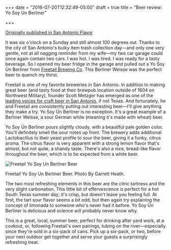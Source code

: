 +++
date = "2016-07-20T12:32:49-05:00"
draft = true
title = "Beer review: Yo Soy Un Berliner"

+++

[Originally published in San Antonio Flavor](http://www.saflavor.com/freetails-yo-soy-un-berliner-san-antonio-beers/ "Permalink to Freetail's Yo Soy Ün Berliner: San Antonio Beers")

It was six o'clock on a Sunday and still almost 100 degrees out. Thanks to the city of San Antonio's bulky item trash collection day—and only one very gentle, not at all nagging reminder from my wife—my two car garage could once again contain two cars. I was hot. I was tired. I was ready for a tasty beverage. So I opened my beer fridge in the garage and pulled out a Yo Soy Ün Berliner from [Freetail Brewing Co][1]. This Berliner Weisse was the perfect beer to quench my thirst.

Freetail is one of my favorite breweries in San Antonio. In addition to making great beer (and tasty food at their brewpub location outside of 1604 on Northwest Military), founder Scott Metzger has emerged as one of the [leading voices for craft beer in San Antonio][2], if not Texas. And fortunately, he and Freetail are consistently putting out interesting beer—I'll give anything they make a try. Yo Soy Ün Berliner is no exception. It's a great example of a Berliner Weisse, a sour German white (meaning it's made with wheat) beer.

Yo Soy Ün Berliner pours slightly cloudy, with a beautiful pale golden color. You'll definitely smell the sour notes up front. The brewery adds additional Lactobacillus to their yeast profile to sour the beer, giving it a funky, citrus aroma. The citrus flavor is very apparent with a strong lemon flavor that's almost, but not quite, a shandy taste. There's also a nice, bread-like flavor throughout the beer, which is to be expected from a white beer.

![Freetail Yo Soy Un Berliner Beer][3]

Freetail Yo Soy Un Berliner Beer. Photo By Garrett Heath.

The two most refreshing elements in this beer are the citric tartness and the very slight carbonation. This little bit of effervescence is perfect for a hot South Texas summer day; it's crisp, but doesn't leave you feeling full. At first, the tart sour flavor seems a bit odd, but then again try explaining the concept of limonada to someone who's never had it before. Yo Soy Ün Berliner is delicious and science will probably never know why.

This is a great, local, summer beer, perfect for drinking after yard work, at a cookout, or, following Freetail's own pairings, tubing on the river—especially since they're sold in a six-pack of cans. Pick up a six-pack, or two, before your next outdoor get together and serve your guests a surprisingly refreshing treat.


[1]: https://freetailbrewing.com
[2]: http://www.nytimes.com/2015/12/15/business/craft-brewers-face-competition-for-beer-cans.html?_r=0
[3]: http://saflavor.wpengine.com/wp-content/uploads/2016/07/Freetail-Yo-Soy-Un-Berliner-San-Antonio-Beer-640x426.jpg
